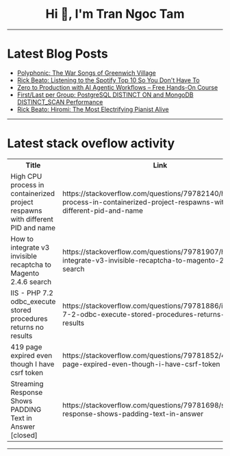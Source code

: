<h1 align="center">Hi 👋, I'm Tran Ngoc Tam</h1>

---

# Latest Blog Posts 
<!-- BLOG-POST-LIST:START -->
- [Polyphonic: The War Songs of Greenwich Village](https://dev.to/music_youtube/polyphonic-the-war-songs-of-greenwich-village-3ocb)
- [Rick Beato: Listening to the Spotify Top 10 So You Don&#39;t Have To](https://dev.to/music_youtube/rick-beato-listening-to-the-spotify-top-10-so-you-dont-have-to-4op8)
- [Zero to Production with AI Agentic Workflows – Free Hands-On Course](https://dev.to/pulumi/zero-to-production-with-ai-agentic-workflows-free-hands-on-course-21nn)
- [First/Last per Group: PostgreSQL DISTINCT ON and MongoDB DISTINCT_SCAN Performance](https://dev.to/franckpachot/firstlast-per-group-postgresql-distinct-on-and-mongodb-distinctscan-performance-1e9d)
- [Rick Beato: Hiromi: The Most Electrifying Pianist Alive](https://dev.to/music_youtube/rick-beato-hiromi-the-most-electrifying-pianist-alive-1cm6)
<!-- BLOG-POST-LIST:END -->

---

# Latest stack oveflow activity
<table>
  <tr><th>Title</th><th>Link</th></tr>
  <!-- STACKOVERFLOW:START --><tr><td>High CPU process in containerized project respawns with different PID and name</td><td>https://stackoverflow.com/questions/79782140/high-cpu-process-in-containerized-project-respawns-with-different-pid-and-name</td></tr><tr><td>How to integrate v3 invisible recaptcha to Magento 2.4.6 search</td><td>https://stackoverflow.com/questions/79781907/how-to-integrate-v3-invisible-recaptcha-to-magento-2-4-6-search</td></tr><tr><td>IIS - PHP 7.2 odbc_execute stored procedures returns no results</td><td>https://stackoverflow.com/questions/79781886/iis-php-7-2-odbc-execute-stored-procedures-returns-no-results</td></tr><tr><td>419 page expired even though I have csrf token</td><td>https://stackoverflow.com/questions/79781852/419-page-expired-even-though-i-have-csrf-token</td></tr><tr><td>Streaming Response Shows PADDING Text in Answer [closed]</td><td>https://stackoverflow.com/questions/79781698/streaming-response-shows-padding-text-in-answer</td></tr><!-- STACKOVERFLOW:END -->
</table>

---


